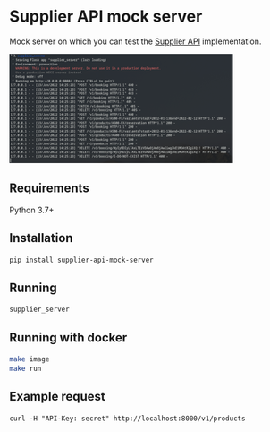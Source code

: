 # Supplier API mock server

Mock server on which you can test the [Supplier API](https://tiqets.github.io/supplier-api/) implementation.

![Mock server screenshot](../docs/mockserver.png)

## Requirements

Python 3.7+

## Installation

```sh
pip install supplier-api-mock-server
```

## Running

```sh
supplier_server
```

## Running with docker

```sh
make image
make run
```

## Example request

```
curl -H "API-Key: secret" http://localhost:8000/v1/products
```
